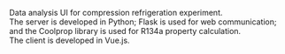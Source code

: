 Data analysis UI for compression refrigeration experiment.<br/>
The server is developed in Python; Flask is used for web communication; and the Coolprop library is used for R134a property calculation.<br/>
The client is developed in Vue.js. <br/>
